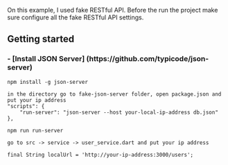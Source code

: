 On this example, I used fake RESTful API. Before the run the project make sure configure all the fake RESTful API settings. 
  
  <h2>Getting started </h2>
	<h3>- [Install JSON Server] (https://github.com/typicode/json-server)</h3>

	npm install -g json-server 
			
	in the directory go to fake-json-server folder, open package.json and put your ip address
	"scripts": {
		"run-server": "json-server --host your-local-ip-address db.json"
	}, 
			
	npm run run-server 
	
	go to src -> service -> user_service.dart and put your ip address
	
	final String localUrl = 'http://your-ip-address:3000/users'; 
